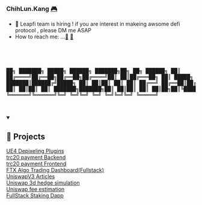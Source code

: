 ### ChihLun.Kang <a href="https://www.linkedin.com/in/chih-lun-kang-47094115">:video_game:</a> 
- 🌱 Leapfi team is hiring ! if you are interest in makeing awsome defi protocol , please DM me ASAP
- How to reach me: ...<a href="mailto:KangChihLun@gmail.com">:e-mail:</a> <a href="tel:886918113271">:iphone:</a>
<br>
<pre>

██╗     ███████╗ █████╗ ██████╗ ███████╗██╗   ██╗ ██████╗ 
██║     ██╔════╝██╔══██╗██╔══██╗██╔════╝██║   ██║██╔═══██╗
██║     █████╗  ███████║██████╔╝█████╗  ██║   ██║██║   ██║
██║     ██╔══╝  ██╔══██║██╔═══╝ ██╔══╝  ██║   ██║██║   ██║
███████╗███████╗██║  ██║██║     ██║     ██║██╗██║╚██████╔╝
╚══════╝╚══════╝╚═╝  ╚═╝╚═╝     ╚═╝     ╚═╝╚═╝╚═╝ ╚═════╝ 
                                                                               
</pre>

<details open> 
  <summary><h2>📘 Projects </h2></summary>

  <!-- Repo info cards - https://github.com/anuraghazra/github-readme-stats -->
  <!-- Small repo cards (fork) - https://github.com/DenverCoder1/github-readme-stats -->
  <p align="left">
    <a href="https://youtu.be/2VeZAaTKIyA">UE4 Depixeling Plugins</a></br>
    <a href="https://github.com/kangchihlun/usdt-payment-demo"> trc20 payment Backend </a></br>
    <a href="https://wallet-pay-trc20-qrcode.onrender.com/?orderid=123452345f&address=TNi9H319rmabnc1pSd4eW5mhRxGeGqSRWM&amount=1&redirecturl=https://walletconnect.org/&timout=1908671711000&iconUrl=https://upload.cc/i1/2020/12/22/kCZp5e.png">
    trc20 payment Frontend</a></br>
    <a href="https://performance-layer.onrender.com/">FTX Algo Trading Dashboard(Fullstack)</a></br>
    <a href="https://medium.com/@cryptic-core/uniswapv3-%E6%94%B6%E7%9B%8A%E8%A6%96%E8%A6%BA%E5%8C%96%E6%A8%A1%E6%93%AC%E5%99%A8%E5%B7%A5%E5%85%B7%E4%BB%8B%E7%B4%B9-7bc6f00b26c6">UniswapV3 Articles </a></br>
    <a href="https://cryptic-core.github.io/uniswap-v3-hedged-simulation/">Uniswap 3d hedge simulation</a></br>
    <a href="https://github.com/LeapFi/fee_estimation/blob/main/fee_estimation.js">Uniswap fee estimation</a></br>
    <a href="https://test-staking-dapp.onrender.com/">FullStack Staking Dapp</a>
  </p>
</details>


                                                                                                                
                                                                                                                
                                                                                                                
                                                                                                                
                                                                                                                
                                                                                                                
                                                                                                                
                                                                                                                
                                                                                                                
                                                                                                                
                                                                                                                
                                                                                                                
                                                                                                                

